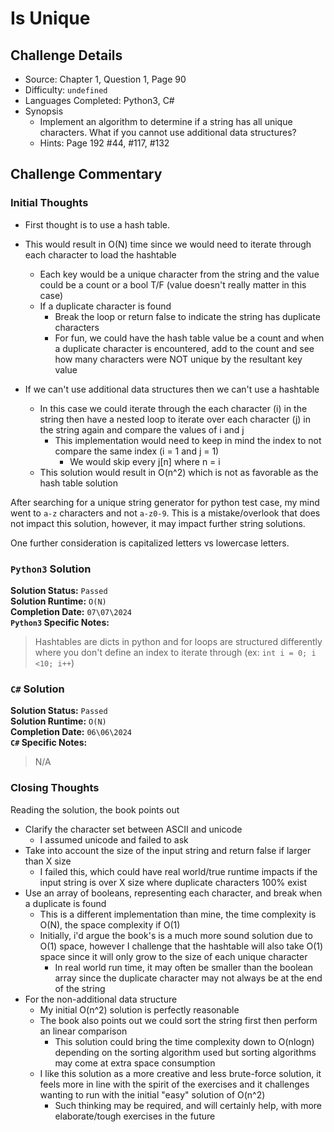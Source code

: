 # Is Unique

## Challenge Details

- Source: Chapter 1, Question 1, Page 90
- Difficulty: `undefined`
- Languages Completed: Python3, C#
- Synopsis
  - Implement an algorithm to determine if a string has all unique characters. What if you cannot use additional data structures?
  - Hints: Page 192 #44, #117, #132

## Challenge Commentary

### Initial Thoughts

- First thought is to use a hash table.
- This would result in O(N) time since we would need to iterate through each character to load the hashtable
  - Each key would be a unique character from the string and the value could be a count or a bool T/F (value doesn't really matter in this case)
  - If a duplicate character is found
    - Break the loop or return false to indicate the string has duplicate characters
    - For fun, we could have the hash table value be a count and when a duplicate character is encountered, add to the count and see how many characters were NOT unique by the resultant key value

- If we can't use additional data structures then we can't use a hashtable
  - In this case we could iterate through the each character (i) in the  string then have a nested loop to iterate over each character (j) in the string again and compare the values of i and j
    - This implementation would need to keep in mind the index to not compare the same index (i = 1 and j = 1)
      - We would skip every j[n] where n = i
  - This solution would result in O(n^2) which is not as favorable as the hash table solution
  
After searching for a unique string generator for python test case, my mind went to `a-z` characters and not `a-z0-9`. This is a mistake/overlook that does not impact this solution, however, it may impact further string solutions.

One further consideration is capitalized letters vs lowercase letters.

### `Python3` Solution

**Solution Status:** `Passed`\
**Solution Runtime:** `O(N)`\
**Completion Date:** `07\07\2024`\
**`Python3` Specific Notes:**
> Hashtables are dicts in python and for loops are structured differently where you don't define an index to iterate through (ex: `int i = 0; i <10; i++`)

### `C#` Solution

**Solution Status:** `Passed`\
**Solution Runtime:** `O(N)`\
**Completion Date:** `06\06\2024`\
**`C#` Specific Notes:**
> N/A

### Closing Thoughts

Reading the solution, the book points out

- Clarify the character set between ASCII and unicode
  - I assumed unicode and failed to ask
- Take into account the size of the input string and return false if larger than X size
  - I failed this, which could have real world/true runtime impacts if the input string is over X size where duplicate characters 100% exist
- Use an array of booleans, representing each character, and break when a duplicate is found
  - This is a different implementation than mine, the time complexity is O(N), the space complexity if O(1)
  - Initially, i'd argue the book's is a much more sound solution due to O(1) space, however I challenge that the hashtable will also take O(1) space since it will only grow to the size of each unique character
    - In real world run time, it may often be smaller than the boolean array since the duplicate character may not always be at the end of the string
- For the non-additional data structure
  - My initial O(n^2) solution is perfectly reasonable
  - The book also points out we could sort the string first then perform an linear comparison
    - This solution could bring the time complexity down to O(nlogn) depending on the sorting algorithm used but sorting algorithms may come at extra space consumption
  - I like this solution as a more creative and less brute-force solution, it feels more in line with the spirit of the exercises and it challenges wanting to run with the initial "easy" solution of O(n^2)
    - Such thinking may be required, and will certainly help, with more elaborate/tough exercises in the future